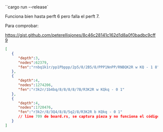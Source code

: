 ``cargo run --release`

Funciona bien hasta perft 6 pero falla el perft 7.

Para comprobar:

https://gist.github.com/peterellisjones/8c46c28141c162d1d8a0f0badbc9cff9

```json
[
   {
      "depth":3,
      "nodes":62379,
      "fen":"rnbq1k1r/pp1Pbppp/2p5/8/2B5/8/PPP1NnPP/RNBQK2R w KQ - 1 8"
   },
   {
      "depth":4,
      "nodes":1274206,
      "fen":"r3k2r/1b4bq/8/8/8/8/7B/R3K2R w KQkq - 0 1"
   },
   {
      "depth":4,
      "nodes":1720476,
      "fen":"r3k2r/8/3Q4/8/8/5q2/8/R3K2R b KQkq - 0 1"
      // line 709 de board.rs, se captura pieza y no funciona el código
   }
]
```